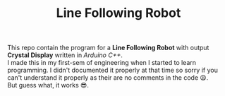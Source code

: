 # <div align="center">Line Following Robot</div><br/>
This repo contain the program for a <b>Line Following Robot</b> with output <b>Crystal Display</b> written in *Arduino C++*.<br/>
I made this in my first-sem of engineering when I started to learn programming. I didn't documented it properly at that time so sorry if you can't understand it properly as their are no comments in the code :weary:.<br/>
But guess what, it works :sunglasses:.
